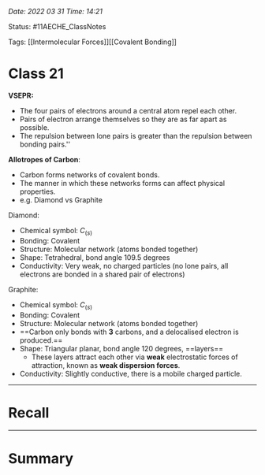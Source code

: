*Date: 2022 03 31 Time: 14:21*


Status: #11AECHE_ClassNotes

Tags: [[Intermolecular Forces]][[Covalent Bonding]]


# Class 21

**VSEPR:** 
* The four pairs of electrons around a central atom repel each other.
* Pairs of electron arrange themselves so they are as far apart as possible.
* The repulsion between lone pairs is greater than the repulsion between bonding pairs.''

**Allotropes of Carbon**:
* Carbon forms networks of covalent bonds.
* The manner in which these networks forms can affect physical properties.
* e.g. Diamond vs Graphite

Diamond:
* Chemical symbol: $C_{(s)}$
* Bonding: Covalent
* Structure: Molecular network (atoms bonded together)
* Shape: Tetrahedral, bond angle 109.5 degrees
* Conductivity: Very weak, no charged particles (no lone pairs, all electrons are bonded in a shared pair of electrons)

Graphite:
* Chemical symbol: $C_{(s)}$
* Bonding: Covalent
* Structure: Molecular network (atoms bonded together)
* ==Carbon only bonds with **3** carbons, and a delocalised electron is produced.==
* Shape: Triangular planar, bond angle 120 degrees, ==layers==
	* These layers attract each other via **weak** electrostatic forces of attraction, known as **weak dispersion forces**.
* Conductivity: Slightly conductive, there is a mobile charged particle.

---
# Recall







---
# Summary


